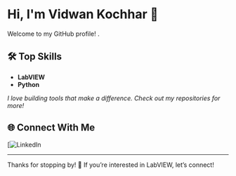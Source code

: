 # Hi, I'm Vidwan Kochhar 👋

Welcome to my GitHub profile! .

## 🛠️ Top Skills
- **LabVIEW**
- **Python**


*I love building tools that make a difference. Check out my repositories for more!*



## 🌐 Connect With Me
[![LinkedIn]()

---

Thanks for stopping by! 🚀 If you’re interested in  LabVIEW, let’s connect!
